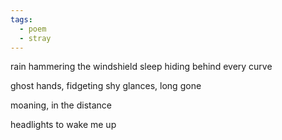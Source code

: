 ```yaml
---
tags:
  - poem
  - stray
---
```

rain 
hammering the windshield
sleep hiding 
behind every curve

ghost hands, fidgeting 
shy glances, long gone 

moaning, in the distance

headlights 
to wake me up 